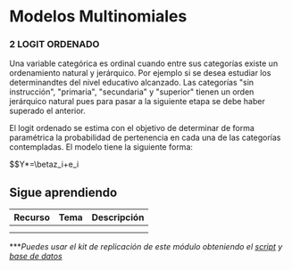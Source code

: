 # Modelos Multinomiales

### 2 LOGIT ORDENADO

Una variable categórica es ordinal cuando entre sus categorías existe un ordenamiento natural y jerárquico. 
Por ejemplo si se desea estudiar los determinandtes del nivel educativo alcanzado. Las categorías "sin instrucción", "primaria", "secundaria" y "superior" tienen un orden jerárquico natural pues para pasar a la siguiente etapa se debe haber superado el anterior.

El logit ordenado se estima con el objetivo de determinar de forma paramétrica la probabilidad de pertenencia en cada una de las categorías contempladas. El modelo tiene la siguiente forma:

$$Y*=\betaz_i+e_i


## Sigue aprendiendo
| Recurso  | Tema | Descripción |
| ------------- |:-------------:|:-------------:|
|               |        |         |
|               |        |         |


****Puedes usar el kit de replicación de este módulo obteniendo el [script](https://github.com/EconPUCP/Stata/blob/main/_An%C3%A1lisis/Scripts/Modelos%20multinomiales/2_Logit_ordenado.do "script") y [base de datos](https://github.com/EconPUCP/Stata/tree/main/_An%C3%A1lisis/Data "base de datos")* 
